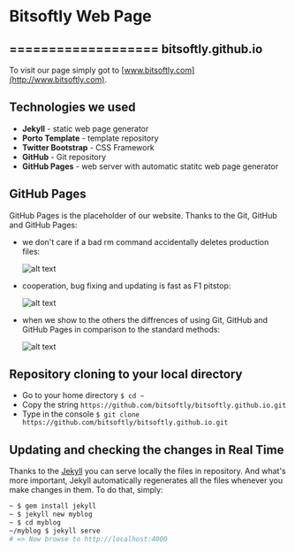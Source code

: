 # Bitsoftly Web Page
===================
bitsoftly.github.io
------------------
To visit our page simply got to [www.bitsoftly.com](http://www.bitsoftly.com).

## Technologies we used

* **Jekyll** - static web page generator
* **Porto Template** - template repository
* **Twitter Bootstrap** - CSS Framework
* **GitHub** - Git repository
* **GitHub Pages** - web server with automatic statitc web page generator

## GitHub Pages

GitHub Pages is the placeholder of our website.
Thanks to the Git, GitHub and GitHub Pages:

- we don't care if a bad rm command accidentally deletes production files:
 
  ![alt text](http://i.imgur.com/Gf03RPe.gif "we don't care if a bad rm command accidentally deletes production files")

- cooperation, bug fixing and updating is fast as F1 pitstop:
 
  ![alt text](http://i.imgur.com/BPKQ2hX.gif "cooperation, bug fixing and updating is fast as F1 pitstop")

- when we show to the others the diffrences of using Git, GitHub and GitHub Pages in comparison to the standard methods:
 
  ![alt text](http://i.imgur.com/wD7lRWR.gif "when we show to the others the diffrences of using Git, GitHub and GitHub Pages in comparison to the standard methods")


## Repository cloning to your local directory

* Go to your home directory `$ cd ~`
* Copy the string `https://github.com/bitsoftly/bitsoftly.github.io.git`
* Type in the console `$ git clone https://github.com/bitsoftly/bitsoftly.github.io.git`

## Updating and checking the changes in Real Time

Thanks to the [Jekyll](http://jekyllrb.com/) you can serve locally the files in repository. And what's more important, Jekyll automatically regenerates all the files whenever you make changes in them.
To do that, simply:
```bash
~ $ gem install jekyll
~ $ jekyll new myblog
~ $ cd myblog
~/myblog $ jekyll serve
# => Now browse to http://localhost:4000
```



